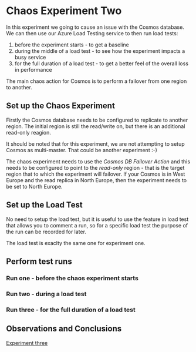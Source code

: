# Chaos Experiment Two

In this experiment we going to cause an issue with the Cosmos database. We can then use our Azure Load Testing service to then run load tests:

1. before the experiment starts - to get a baseline
2. during the middle of a load test - to see how the experiment impacts a busy service
3. for the full duration of a load test - to get a better feel of the overall loss in performance

The main chaos action for Cosmos is to perform a failover from one region to another.

## Set up the Chaos Experiment

Firstly the Cosmos database needs to be configured to replicate to another region. The initial region is still the read/write on, but there is an additional read-only reagion. 

It should be noted that for this experiment, we are not attempting to setup Cosmos as multi-master. That could be another experiment :-)

The chaos experiment needs to use the *Cosmos DB Failover Action* and this needs to be configured to point to the *read-only* region - that is the target region that to which the experiment will failover. If your Cosmos is in West Europe and the read replica in North Europe, then the experiment needs to be set to North Europe.

## Set up the Load Test 

No need to setup the load test, but it is useful to use the feature in load test that allows you to comment a run, so for a specific load test the purpose of the run can be recorded for later.

The load test is exaclty the same one for experiment one.

## Perform test runs

### Run one - before the chaos experiment starts


### Run two - during a load test


### Run three - for the full duration of a load test


## Observations and Conclusions


[Experiment three](experiment-three.md)

